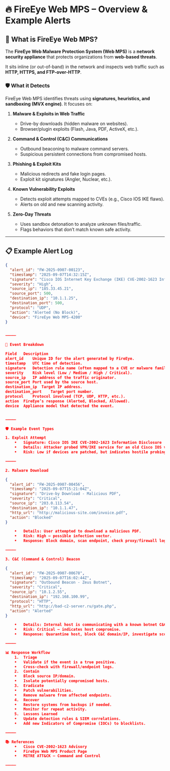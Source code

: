 # 🔥 FireEye Web MPS – Overview & Example Alerts

## 📖 What is FireEye Web MPS?

The **FireEye Web Malware Protection System (Web MPS)** is a **network security appliance** that protects organizations from **web-based threats**.  

It sits inline (or out-of-band) in the network and inspects web traffic such as **HTTP, HTTPS, and FTP-over-HTTP**.  

### 🛡️ What it Detects
FireEye Web MPS identifies threats using **signatures, heuristics, and sandboxing (MVX engine)**. It focuses on:

1. **Malware & Exploits in Web Traffic**
   - Drive-by downloads (hidden malware on websites).
   - Browser/plugin exploits (Flash, Java, PDF, ActiveX, etc.).

2. **Command & Control (C&C) Communications**
   - Outbound beaconing to malware command servers.
   - Suspicious persistent connections from compromised hosts.

3. **Phishing & Exploit Kits**
   - Malicious redirects and fake login pages.
   - Exploit kit signatures (Angler, Nuclear, etc.).

4. **Known Vulnerability Exploits**
   - Detects exploit attempts mapped to CVEs (e.g., Cisco IOS IKE flaws).
   - Alerts on old and new scanning activity.

5. **Zero-Day Threats**
   - Uses sandbox detonation to analyze unknown files/traffic.
   - Flags behaviors that don’t match known safe activity.

---

## 📋 Example Alert Log

```json
{
  "alert_id": "FW-2025-0907-00123",
  "timestamp": "2025-09-07T14:32:15Z",
  "signature": "Cisco IOS Internet Key Exchange (IKE) CVE-2002-1623 Information Disclosure Vulnerability",
  "severity": "High",
  "source_ip": "185.33.45.21",
  "source_port": 500,
  "destination_ip": "10.1.1.25",
  "destination_port": 500,
  "protocol": "UDP",
  "action": "Alerted (No Block)",
  "device": "FireEye Web MPS-4200"
}


⸻

🧾 Event Breakdown

Field	Description
alert_id	Unique ID for the alert generated by FireEye.
timestamp	UTC time of detection.
signature	Detection rule name (often mapped to a CVE or malware family).
severity	Risk level (Low / Medium / High / Critical).
source_ip	IP address of the traffic originator.
source_port	Port used by the source host.
destination_ip	Target IP address.
destination_port	Target port number.
protocol	Protocol involved (TCP, UDP, HTTP, etc.).
action	FireEye’s response (Alerted, Blocked, Allowed).
device	Appliance model that detected the event.


⸻

🛡️ Example Event Types

1. Exploit Attempt
	•	Signature: Cisco IOS IKE CVE-2002-1623 Information Disclosure
	•	Details: Attacker probed VPN/IKE service for an old Cisco IOS vulnerability.
	•	Risk: Low if devices are patched, but indicates hostile probing.

⸻

2. Malware Download

{
  "alert_id": "FW-2025-0907-00456",
  "timestamp": "2025-09-07T15:21:04Z",
  "signature": "Drive-by Download - Malicious PDF",
  "severity": "Critical",
  "source_ip": "203.0.113.54",
  "destination_ip": "10.1.1.47",
  "http_url": "http://malicious-site.com/invoice.pdf",
  "action": "Blocked"
}

	•	Details: User attempted to download a malicious PDF.
	•	Risk: High – possible infection vector.
	•	Response: Block domain, scan endpoint, check proxy/firewall logs.

⸻

3. C&C (Command & Control) Beacon

{
  "alert_id": "FW-2025-0907-00678",
  "timestamp": "2025-09-07T16:02:44Z",
  "signature": "Outbound Beacon - Zeus Botnet",
  "severity": "Critical",
  "source_ip": "10.1.2.55",
  "destination_ip": "192.168.100.99",
  "protocol": "HTTP",
  "http_url": "http://bad-c2-server.ru/gate.php",
  "action": "Alerted"
}

	•	Details: Internal host is communicating with a known botnet C&C server.
	•	Risk: Critical – indicates host compromise.
	•	Response: Quarantine host, block C&C domain/IP, investigate scope.

⸻

📊 Response Workflow
	1.	Triage
	•	Validate if the event is a true positive.
	•	Cross-check with firewall/endpoint logs.
	2.	Contain
	•	Block source IP/domain.
	•	Isolate potentially compromised hosts.
	3.	Eradicate
	•	Patch vulnerabilities.
	•	Remove malware from affected endpoints.
	4.	Recover
	•	Restore systems from backups if needed.
	•	Monitor for repeat activity.
	5.	Lessons Learned
	•	Update detection rules & SIEM correlations.
	•	Add new Indicators of Compromise (IOCs) to blocklists.

⸻

📚 References
	•	Cisco CVE-2002-1623 Advisory
	•	FireEye Web MPS Product Page
	•	MITRE ATT&CK – Command and Control

⸻
